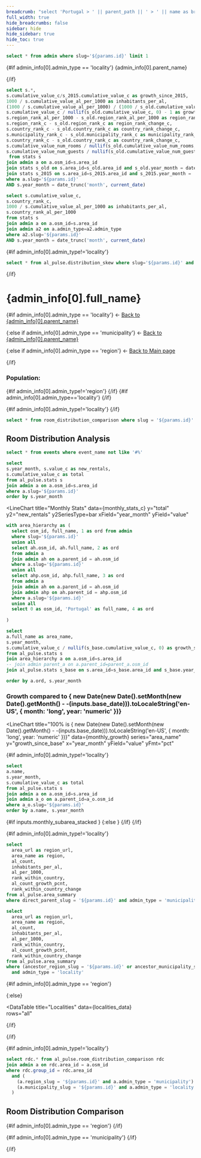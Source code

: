 ```yaml
---
breadcrumb: "select 'Portugal > ' || parent_path || ' > ' || name as breadcrumb from admin where slug='${params.id}'"
full_width: true
hide_breadcrumbs: false
sidebar: hide
hide_sidebar: true
hide_toc: true
---
```


```sql admin_info
select * from admin where slug='${params.id}' limit 1
```
{#if admin_info[0].admin_type == 'locality'}
{admin_info[0].parent_name}


{/if}

```sql admin_stats
select s.*,
s.cumulative_value_c/s_2015.cumulative_value_c as growth_since_2015,
1000 / s.cumulative_value_al_per_1000 as inhabitants_per_al,
(1000 / s.cumulative_value_al_per_1000) / (1000 / s_old.cumulative_value_al_per_1000) - 1 as inhabitants_per_al_growth,
s.cumulative_value_c / nullif(s_old.cumulative_value_c, 0) - 1 as growth_c,
s.region_rank_al_per_1000 - s_old.region_rank_al_per_1000 as region_rank_al_per_1000_change,
s.region_rank_c - s_old.region_rank_c as region_rank_change_c,
s.country_rank_c - s_old.country_rank_c as country_rank_change_c,
s.municipality_rank_c - s_old.municipality_rank_c as municipality_rank_change_c,
s.country_rank_c - s_old.country_rank_c as country_rank_change_c,
s.cumulative_value_num_rooms / nullif(s_old.cumulative_value_num_rooms, 0) - 1  as num_rooms_growth,
s.cumulative_value_num_guests / nullif(s_old.cumulative_value_num_guests, 0) as num_guests_growth
 from stats s
join admin a on a.osm_id=s.area_id
join stats s_old on s.area_id=s_old.area_id and s_old.year_month = date_trunc('month', current_date - interval '3 years')
join stats s_2015 on s.area_id=s_2015.area_id and s_2015.year_month = '2015-01-01'
where a.slug='${params.id}'
AND s.year_month = date_trunc('month', current_date)
```

```sql admin_level_stats
select s.cumulative_value_c,
s.country_rank_c,
1000 / s.cumulative_value_al_per_1000 as inhabitants_per_al,
s.country_rank_al_per_1000
from stats s
join admin a on a.osm_id=s.area_id
join admin a2 on a.admin_type=a2.admin_type
where a2.slug='${params.id}'
AND s.year_month = date_trunc('month', current_date)
```

{#if admin_info[0].admin_type!='locality'}
```sql skew_data
select * from al_pulse.distribution_skew where slug='${params.id}' and threshold='50'
```
{/if}

# {admin_info[0].full_name}

{#if admin_info[0].admin_type == 'locality'}
← <a href='{admin_info[0].municipality_link}'>Back to {admin_info[0].parent_name}</a>

{:else if admin_info[0].admin_type == 'municipality'}
← <a href='{admin_info[0].region_link}'>Back to {admin_info[0].parent_name}</a>

{:else if admin_info[0].admin_type == 'region'}
← <a href='/'>Back to Main page</a>

{/if}



### Population: <Value data={admin_info[0]} column=population fmt='#,##0' />

<Grid cols=2>
<BigValue 
  title="Active Listings"
  data={admin_stats} 
  fmt="num0"
  value=cumulative_value_c
  comparison=growth_c
  comparisonFmt=pct1
  comparisonTitle="Last 3 years"
/>
<BigValue
  title="Inhabitants per AL"
  data={admin_stats}
  value=inhabitants_per_al
  comparison=inhabitants_per_al_growth
  comparisonFmt=pct1
  comparisonTitle="Last 3 years"
  />
</Grid>
<Grid cols=3>
<BigValue
  title="Rank within Country"
  data={admin_stats}
  value=country_rank_c
  comparison=country_rank_change_c
  comparisonTitle="change over last 3 years"
  />
{#if admin_info[0].admin_type!='region'}
<BigValue
  title="Within Region"
  data={admin_stats}
  value=region_rank_c
  comparison=region_rank_change_c
  comparisonTitle="change over last 3 years"
  />
  {/if}
{#if admin_info[0].admin_type=='locality'}
<BigValue
  title="Within Municipality"
  data={admin_stats}
  value=municipality_rank_c
  comparison=municipality_rank_change_c
  comparisonTitle="change over last 3 years"
  />
{/if}
</Grid>

{#if admin_info[0].admin_type!='locality'}
<Grid cols=2>
<BigValue
  title="of localities host 50% of ALs"
  data={skew_data}
  value=locality_rank_pcnt
  fmt="pct1"
  description="Percentage of localities that host 50% of all Alojamento Local properties in this area"
  />
<BigValue
  title="% live in places with half of all ALs"
  data={skew_data}
  value=total_population_pcnt
  fmt="pct1"
  description="Percentage of population that lives in localities hosting 50% of all Alojamento Local properties"
  />
</Grid>
{/if}

```sql room_distribution_data
select * from room_distribution_comparison where slug = '${params.id}'
```

## Room Distribution Analysis

<BarChart
  title="Room Distribution Comparison"
  data={room_distribution_data}
  x=name
  y=value
  series=metric_name
  type=stacked100
  swapXY=true
  xAxisTitle="Geographic Level"
  yAxisTitle="Percentage"
  sort=false
/>

```sql timeline
select * from events where event_name not like '#%'
```

```sql monthly_stats_c
select 
s.year_month, s.value_c as new_rentals, 
s.cumulative_value_c as total
from al_pulse.stats s
join admin a on a.osm_id=s.area_id
where a.slug='${params.id}'
order by s.year_month
```

<LineChart
  title="Monthly Stats"
  data={monthly_stats_c}
  y="total"
  y2="new_rentals"
  y2SeriesType=bar
  xField="year_month"
  yField="value"
  >
  <ReferenceLine data={timeline} x=event_date label=event_name hideValue/>
  </LineChart>


```sql monthly_growth
with area_hierarchy as (
  select osm_id, full_name, 1 as ord from admin
  where slug='${params.id}'
  union all
  select ah.osm_id, ah.full_name, 2 as ord
  from admin a
  join admin ah on a.parent_id = ah.osm_id
  where a.slug='${params.id}'
  union all
  select ahp.osm_id, ahp.full_name, 3 as ord
  from admin a
  join admin ah on a.parent_id = ah.osm_id
  join admin ahp on ah.parent_id = ahp.osm_id
  where a.slug='${params.id}'
  union all 
  select 0 as osm_id, 'Portugal' as full_name, 4 as ord
  
)

select 
a.full_name as area_name,
s.year_month,
s.cumulative_value_c / nullif(s_base.cumulative_value_c, 0) as growth_since_base
from al_pulse.stats s
join area_hierarchy a on a.osm_id=s.area_id
-- join admin parent_a on a.parent_id=parent_a.osm_id
join al_pulse.stats s_base on s.area_id=s_base.area_id and s_base.year_month = date_trunc('month', current_date + interval '1 month' * ${inputs.base_date})

order by a.ord, s.year_month
```
### Growth compared to { new Date(new Date().setMonth(new Date().getMonth() -  -(inputs.base_date))).toLocaleString('en-US', { month: 'long', year: 'numeric' })}
  
<Slider
title="Month offset for growth calculation base"
    name='base_date'
    size=large
    maxColumn=max_fare
    min=-150
    max=-5
    showMaxMin=false
/> 


<LineChart
  title="100% is { new Date(new Date().setMonth(new Date().getMonth() -  -(inputs.base_date))).toLocaleString('en-US', { month: 'long', year: 'numeric' })}"
  data={monthly_growth}
  series="area_name"
  y="growth_since_base"
  x="year_month"
  yField="value"
  yFmt="pct"
  >
  <ReferenceLine data={timeline} x=event_date label=event_name hideValue/>
  <ReferencePoint 
  x={ new Date(new Date().setMonth(new Date().getMonth() -  -(inputs.base_date)))} 
  y=1 label={ new Date(new Date().setMonth(new Date().getMonth() -  -(inputs.base_date))).toLocaleString('en-US', { month: 'long', year: 'numeric' })} labelPosition=bottom color=base-content-muted/>
    
  </LineChart>

 

{#if admin_info[0].admin_type!='locality'}

```sql monthly_subarea_stats_c
select 
a.name,
s.year_month,
s.cumulative_value_c as total
from al_pulse.stats s
join admin a on a.osm_id=s.area_id
join admin a_o on a.parent_id=a_o.osm_id
where a_o.slug='${params.id}'
order by a.name, s.year_month
```
<Checkbox
    title="Display as 100% stacked"
    name=monthly_subarea_stacked
/>
{#if inputs.monthly_subarea_stacked }
<AreaChart
  title="Distribution by subarea"
  data={monthly_subarea_stats_c}
  y="total"
  x="year_month"
  series="name"
  type=stacked100
  />
{:else }
<AreaChart
  title="Distribution by subarea"
  data={monthly_subarea_stats_c}
  y="total"
  x="year_month"
  series="name"
  />
  {/if}
{/if}

{#if admin_info[0].admin_type!='locality'}


```sql municipalities_data
select 
  area_url as region_url,
  area_name as region,
  al_count,
  inhabitants_per_al,
  al_per_1000,
  rank_within_country,
  al_count_growth_pcnt,
  rank_within_country_change
from al_pulse.area_summary 
where direct_parent_slug = '${params.id}' and admin_type = 'municipality'
```

```sql localities_data  
select 
  area_url as region_url,
  area_name as region,
  al_count,
  inhabitants_per_al,
  al_per_1000,
  rank_within_country,
  al_count_growth_pcnt,
  rank_within_country_change
from al_pulse.area_summary 
where (ancestor_region_slug = '${params.id}' or ancestor_municipality_slug = '${params.id}') 
  and admin_type = 'locality'
```

{#if admin_info[0].admin_type == 'region'}
<Tabs>
  <Tab label="Municipalities">
    <DataTable
      title="Municipalities"
      data={municipalities_data}  
      rows="all"
    >
     <Column
        id="region_url"
        linkLabel=region
        title="Municipality"
        contentType=link  
        />
     <Column
        id="al_count"
        title="AL Count"
        contentType=bar barColor=#aecfaf
        />
      <Column
        id="al_count_growth_pcnt"
        title="Growth last 3 years"
        contentType=delta
        fmt="pct"
        />
      <Column
        id="inhabitants_per_al"
        title="Inhabitants per AL"
        scaleColumn=al_per_1000
        contentType=colorscale colorScale=negative
        />
      <Column
        id="rank_within_country"
        title="Rank"
        contentType=bar
        />
      <Column
        id="rank_within_country_change"
        title="Rank Change"
        contentType=delta
        />
    </DataTable>
  </Tab>
  
  <Tab label="Localities">
    <DataTable
      title="Localities"
      data={localities_data}  
      rows="all"
    >
     <Column
        id="region_url"
        linkLabel=region
        title="Locality"
        contentType=link  
        />
     <Column
        id="al_count"
        title="AL Count"
        contentType=bar barColor=#aecfaf
        />
      <Column
        id="al_count_growth_pcnt"
        title="Growth last 3 years"
        contentType=delta
        fmt="pct"
        />
      <Column
        id="inhabitants_per_al"
        title="Inhabitants per AL"
        scaleColumn=al_per_1000
        contentType=colorscale colorScale=negative
        />
      <Column
        id="rank_within_country"
        title="Rank"
        contentType=bar
        />
      <Column
        id="rank_within_country_change"
        title="Rank Change"
        contentType=delta
        />
    </DataTable>
  </Tab>
</Tabs>

{:else}
<!-- For municipalities, only show localities (no tabs needed) -->
<DataTable
  title="Localities"
  data={localities_data}  
  rows="all"
 >
 <Column
    id="region_url"
    linkLabel=region
    title="Locality"
    contentType=link  
    />
 <Column
    id="al_count"
    title="AL Count"
    contentType=bar barColor=#aecfaf
    />
  <Column
    id="al_count_growth_pcnt"
    title="Growth last 3 years"
    contentType=delta
    fmt="pct"
    />
  <Column
    id="inhabitants_per_al"
    title="Inhabitants per AL"
    scaleColumn=al_per_1000
    contentType=colorscale colorScale=negative
    />
  <Column
    id="rank_within_country"
    title="Rank"
    contentType=bar
    />
        <Column
    id="rank_within_country_change"
    title="Rank Change"
    contentType=delta
    />
</DataTable>
{/if}

{/if}

{#if admin_info[0].admin_type!='locality'}

```sql area_room_distribution
select rdc.* from al_pulse.room_distribution_comparison rdc
join admin a on rdc.area_id = a.osm_id
where rdc.group_id = rdc.area_id 
  and (
    (a.region_slug = '${params.id}' and a.admin_type = 'municipality') or
    (a.municipality_slug = '${params.id}' and a.admin_type = 'locality')
  )
```

## Room Distribution Comparison

{#if admin_info[0].admin_type == 'region'}
<BarChart
  title="Room Distribution Comparison by Municipality"
  data={area_room_distribution}
  x=name
  y=value
  series=metric_name
  type=stacked100
  swapXY=true
  xAxisTitle="Municipality"
  yAxisTitle="Percentage"
  sort=false
/>
{/if}

{#if admin_info[0].admin_type == 'municipality'}
<BarChart
  title="Room Distribution Comparison by Locality"
  data={area_room_distribution}
  x=name
  y=value
  series=metric_name
  type=stacked100
  swapXY=true
  xAxisTitle="Locality"
  yAxisTitle="Percentage"
  sort=false
/>
{/if}

{/if}
